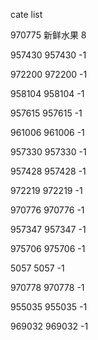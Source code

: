 cate list

970775 新鲜水果 8

957430 957430 -1

972200 972200 -1

958104 958104 -1

957615 957615 -1

961006 961006 -1

957330 957330 -1

957428 957428 -1

972219 972219 -1

970776 970776 -1

957347 957347 -1

975706 975706 -1

5057 5057 -1

970778 970778 -1

955035 955035 -1

969032 969032 -1

